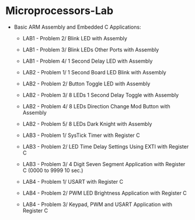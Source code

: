 # Microprocessors-Lab
* Basic ARM Assembly and Embedded C Applications:
  * LAB1 - Problem 2/ Blink LED with Assembly
  * LAB1 - Problem 3/ Blink LEDs Other Ports with Assembly
  * LAB1 - Problem 4/ 1 Second Delay LED with Assembly

  * LAB2 - Problem 1/ 1 Second Board LED Blink with Assembly
  * LAB2 - Problem 2/ Button Toggle LED with Assembly
  * LAB2 - Problem 3/ 8 LEDs 1 Second Delay Toggle with Assembly
  * LAB2 - Problem 4/ 8 LEDs Direction Change Mod Button with Assembly
  * LAB2 - Problem 5/ 8 LEDs Dark Knight with Assembly 

  * LAB3 - Problem 1/ SysTick Timer with Register C
  * LAB3 - Problem 2/ LED Time Delay Settings Using EXTI with Register C
  * LAB3 - Problem 3/ 4 Digit Seven Segment Application with Register C (0000 to 9999 10 sec.)
 
  * LAB4 - Problem 1/ USART with Register C
  * LAB4 - Problem 2/ PWM LED Brightness Application with Register C
  * LAB4 - Problem 3/ Keypad, PWM and USART Application with Register C  
